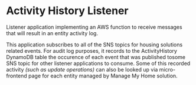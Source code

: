 # Activity History Listener
Listener application implementing an AWS function to receive messages that will result in an entity activity log.

This application subscribes to all of the SNS topics for housing solutions related events.
For audit log purposes, it records to the ActivityHistory DynamoDB table the occurence of each event that was published tosome SNS topic for other listener applications to consume.
Some of this recorded activity _(such as update operations)_ can also be looked up via micro-frontend page for each entity managed by Manage My Home solution.
